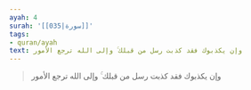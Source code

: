 ```yaml
---
ayah: 4
surah: '[[035|سورة]]'
tags:
- quran/ayah
text: وإن يكذبوك فقد كذبت رسل من قبلك ۚ وإلى الله ترجع الأمور
---
```

> وإن يكذبوك فقد كذبت رسل من قبلك ۚ وإلى الله ترجع الأمور
